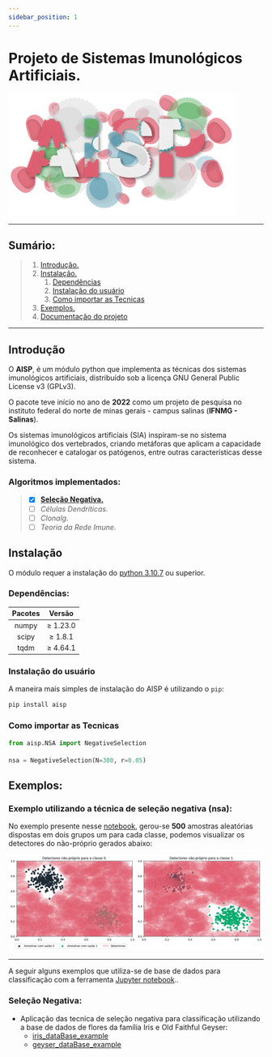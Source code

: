 ```yaml
---
sidebar_position: 1
---
```


# Projeto de Sistemas Imunológicos Artificiais.
<div style={{ display: "flex", justifyContent: "center", alignItems: "center", margin: "auto" }}>

![](./assets/logo.svg)  

</div>

---

## Sumário:

> 1. [Introdução.](#introdução)
> 2. [Instalação.](#instalação)
>    1. [Dependências](#dependências)
>    2. [Instalação do usuário](#instalação-do-usuário)
>    3. [Como importar as Tecnicas](#como-importar-as-tecnicas)
> 3. [Exemplos.](#exemplos)
> 4. [Documentação do projeto](./aisp-techniques/)

---

## Introdução

O **AISP**, é um módulo python que implementa as técnicas dos sistemas imunológicos artificiais, distribuído sob a licença GNU General Public License v3 (GPLv3).

O pacote teve início no ano de **2022** como um projeto de pesquisa no instituto federal do norte de minas gerais - campus salinas (**IFNMG - Salinas**).

Os sistemas imunológicos artificiais (SIA) inspiram-se no sistema imunológico dos vertebrados, criando metáforas que aplicam a capacidade de reconhecer e catalogar os patógenos, entre outras características desse sistema.

### Algoritmos implementados:

> - [x] [**Seleção Negativa.**](./aisp-techniques/Negative%20Selection/)
> - [ ] *Células Dendríticas.*
> - [ ] *Clonalg.*
> - [ ] *Teoria da Rede Imune.*

## **Instalação**


O módulo requer a instalação do [python 3.10.7](https://www.python.org/downloads/) ou superior.

### **Dependências:**

<div style={{ display: "flex", justifyContent: "center", alignItems: "center", margin: "auto" }}>

|    Pacotes    |     Versão    |
|:-------------:|:-------------:|
|    numpy      |    ≥ 1.23.0   |
|    scipy      |    ≥ 1.8.1    |
|    tqdm       |    ≥ 4.64.1   |

</div>

### **Instalação do usuário**

A maneira mais simples de instalação do AISP é utilizando o ``pip``:

```bash
pip install aisp
```

### **Como importar as Tecnicas**

``` python
from aisp.NSA import NegativeSelection

nsa = NegativeSelection(N=300, r=0.05)
```


## Exemplos:
### Exemplo utilizando a técnica de seleção negativa (**nsa**):

No exemplo presente nesse [notebook](https://github.com/AIS-Project/aisp/examples/RNSA/), gerou-se **500** amostras aleatórias dispostas em dois grupos um para cada classe, podemos visualizar os detectores do não-próprio gerados abaixo:


![](./assets/exemplo-ptbr.png)

---

A seguir alguns exemplos que utiliza-se de base de dados para classificação com a ferramenta [Jupyter notebook](https://jupyter.org/)..

### **Seleção Negativa:**
+ Aplicação das tecnica de seleção negativa para classificação utilizando a base de dados de flores da família Iris e Old Faithful Geyser:
    + [iris_dataBase_example](https://github.com/AIS-Project/aisp/examples/RNSA/)
    + [geyser_dataBase_example](https://github.com/AIS-Project/aisp/examples/RNSA/)